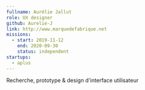 ```yaml
---
fullname: Aurélie Jallut
role: UX designer
github: Aurelie-J
link: http://www.marquedefabrique.net
missions:
  - start: 2019-11-12
    end: 2020-09-30
    status: independent
startups:
  - aplus
---
```

Recherche, prototype & design d'interface utilisateur